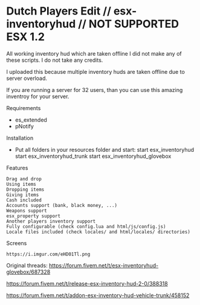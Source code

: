 # Dutch Players Edit // esx-inventoryhud // NOT SUPPORTED ESX 1.2
All working inventory hud which are taken offline
I did not make any of these scripts. I do not take any credits.

I uploaded this because multiple inventory huds are taken offline due to server overload.

If you are running a server for 32 users, than you can use this amazing inventroy for your server.

Requirements
- es_extended
- pNotify

Installation
- Put all folders in your resources folder and start:
start esx_inventoryhud
start esx_inventoryhud_trunk
start esx_inventoryhud_glovebox


Features

    Drag and drop
    Using items
    Dropping items
    Giving items
    Cash included
    Accounts support (bank, black money, ...)
    Weapons support
    esx_property support
    Another players inventory support
    Fully configurable (check config.lua and html/js/config.js)
    Locale files included (check locales/ and html/locales/ directories)


Screens

    https://i.imgur.com/eHD01Tl.png
    
    
 Original threads: 
https://forum.fivem.net/t/esx-inventoryhud-glovebox/687328

https://forum.fivem.net/t/release-esx-inventory-hud-2-0/388318

https://forum.fivem.net/t/addon-esx-inventory-hud-vehicle-trunk/458152
